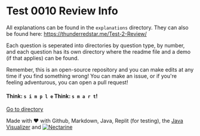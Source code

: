 # Test 0010 Review Info
All explanations can be found in the `explanations` directory. They can also be found here: https://thunderredstar.me/Test-2-Review/

Each question is seperated into directories by question type, by number, and each question has its own directory where the readme file and a demo (if that applies) can be found. 

Remember, this is an open-source repository and you can make edits at any time if you find something wrong! You can make an issue, or if you're feeling adventurous, you can open a pull request!

#### Think: `s i m p l e` Think: `s m a r t`!

[Go to directory](https://thunderredstar.me/Test-2-Review/explanations)

Made with ❤️ with Github, Markdown, Java, Replit (for testing), the [Java Visualizer](https://cscircles.cemc.uwaterloo.ca/java_visualize/) and [![Nectarine](https://www.scenestream.net/static/emoticons/support-our-fruits.gif)](https://www.scenestream.net/demovibes/)

